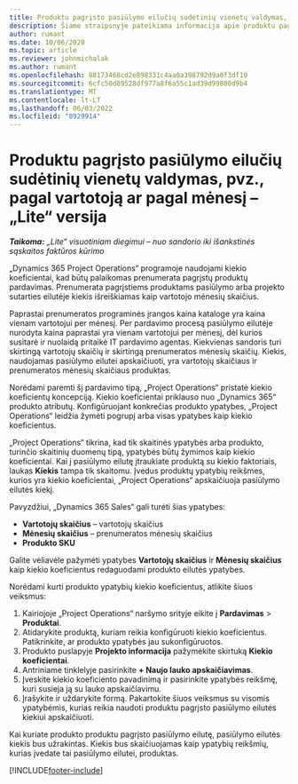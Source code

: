 ```yaml
---
title: Produktu pagrįsto pasiūlymo eilučių sudėtinių vienetų valdymas, pvz., pagal vartotoją ar pagal mėnesį – „Lite“ versija
description: Šiame straipsnyje pateikiama informacija apie produktu pagrįstų pasiūlymo eilučių sudėtinių vienetų valdymą.
author: rumant
ms.date: 10/06/2020
ms.topic: article
ms.reviewer: johnmichalak
ms.author: rumant
ms.openlocfilehash: 88173468cd2e898331c4aa0a398792d9a0f3df10
ms.sourcegitcommit: 6cfc50d89528df977a8f6a55c1ad39d99800d9b4
ms.translationtype: MT
ms.contentlocale: lt-LT
ms.lasthandoff: 06/03/2022
ms.locfileid: "8929914"
---
```

# <a name="managing-complex-units-such-as-per-user-per-month-for-product-based-quote-lines---lite"></a>Produktu pagrįsto pasiūlymo eilučių sudėtinių vienetų valdymas, pvz., pagal vartotoją ar pagal mėnesį – „Lite“ versija

_**Taikoma:** „Lite“ visuotiniam diegimui – nuo sandorio iki išankstinės sąskaitos faktūros kūrimo_

„Dynamics 365 Project Operations“ programoje naudojami kiekio koeficientai, kad būtų palaikomas prenumerata pagrįstų produktų pardavimas. Prenumerata pagrįstiems produktams pasiūlymo arba projekto sutarties eilutėje kiekis išreiškiamas kaip vartotojo mėnesių skaičius.

Paprastai prenumeratos programinės įrangos kaina kataloge yra kaina vienam vartotojui per mėnesį. Per pardavimo procesą pasiūlymo eilutėje nurodyta kaina paprastai yra vienam vartotojui per mėnesį, dėl kurios susitarė ir nuolaidą pritaikė IT pardavimo agentas. Kiekvienas sandoris turi skirtingą vartotojų skaičių ir skirtingą prenumeratos mėnesių skaičių. Kiekis, naudojamas pasiūlymo eilutei apskaičiuoti, yra vartotojų skaičiaus ir prenumeratos mėnesių skaičiaus produktas.

Norėdami paremti šį pardavimo tipą, „Project Operations“ pristatė kiekio koeficientų koncepciją. Kiekio koeficientai priklauso nuo „Dynamics 365“ produkto atributų. Konfigūruojant konkrečias produkto ypatybes, „Project Operations“ leidžia žymėti pogrupį arba visas ypatybes kaip kiekio koeficientus.

„Project Operations“ tikrina, kad tik skaitinės ypatybės arba produkto, turinčio skaitinių duomenų tipą, ypatybės būtų žymimos kaip kiekio koeficientai. Kai į pasiūlymo eilutę įtraukiate produktą su kiekio faktoriais, laukas **Kiekis** tampa tik skaitomu. Įvedus produktų ypatybių reikšmes, kurios yra kiekio koeficientai, „Project Operations“ apskaičiuoja pasiūlymo eilutės kiekį.

Pavyzdžiui, „Dynamics 365 Sales“ gali turėti šias ypatybes:

- **Vartotojų skaičius** – vartotojų skaičius
- **Mėnesių skaičius** – prenumeratos mėnesių skaičius
- **Produkto SKU**

Galite vėliavėle pažymėti ypatybes **Vartotojų skaičius** ir **Mėnesių skaičius** kaip kiekio koeficientus redaguodami produkto eilutės ypatybes.

Norėdami kurti produkto ypatybių kiekio koeficientus, atlikite šiuos veiksmus:

1. Kairiojoje „Project Operations“ naršymo srityje eikite į **Pardavimas** > **Produktai**.
2. Atidarykite produktą, kuriam reikia konfigūruoti kiekio koeficientus. Patikrinkite, ar produkto ypatybės jau sukonfigūruotos.
3. Produkto puslapyje **Projekto informacija** pažymėkite skirtuką **Kiekio koeficientai**.
4. Antriniame tinklelyje pasirinkite **+ Naujo lauko apskaičiavimas**.
5. Įveskite kiekio koeficiento pavadinimą ir pasirinkite ypatybės reikšmę, kuri susieja ją su lauko apskaičiavimu.
6. Įrašykite ir uždarykite formą. Pakartokite šiuos veiksmus su visomis ypatybėmis, kurias reikia naudoti produktu pagrįsto pasiūlymo eilutės kiekiui apskaičiuoti.

Kai kuriate produkto produktu pagrįsto pasiūlymo eilutę, pasiūlymo eilutės kiekis bus užrakintas. Kiekis bus skaičiuojamas kaip ypatybių reikšmių, kurias įvedate tai pasiūlymo eilutei, produktas.


[!INCLUDE[footer-include](../../includes/footer-banner.md)]